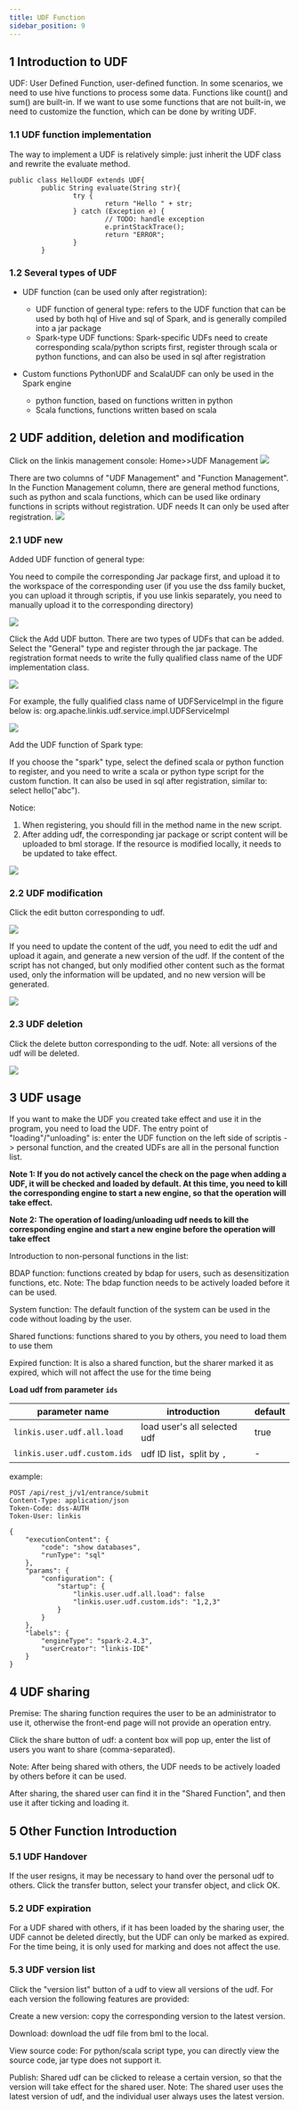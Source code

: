 ```yaml
---
title: UDF Function
sidebar_position: 9
---
```


## 1 Introduction to UDF
UDF: User Defined Function, user-defined function. In some scenarios, we need to use hive functions to process some data. Functions like count() and sum() are built-in. If we want to use some functions that are not built-in, we need to customize the function, which can be done by writing UDF.

### 1.1 UDF function implementation

The way to implement a UDF is relatively simple: just inherit the UDF class and rewrite the evaluate method.  

```
public class HelloUDF extends UDF{
        public String evaluate(String str){
                try {
                        return "Hello " + str;
                } catch (Exception e) {
                        // TODO: handle exception
                        e.printStackTrace();
                        return "ERROR";
                }
        }
```


### 1.2 Several types of UDF

- UDF function (can be used only after registration):
    - UDF function of general type: refers to the UDF function that can be used by both hql of Hive and sql of Spark, and is generally compiled into a jar package
    - Spark-type UDF functions: Spark-specific UDFs need to create corresponding scala/python scripts first, register through scala or python functions, and can also be used in sql after registration

- Custom functions PythonUDF and ScalaUDF can only be used in the Spark engine
    - python function, based on functions written in python
    - Scala functions, functions written based on scala


## 2 UDF addition, deletion and modification
Click on the linkis management console: Home>>UDF Management
![](/Images/udf/udf_01.png)


There are two columns of "UDF Management" and "Function Management". In the Function Management column, there are general method functions, such as python and scala functions, which can be used like ordinary functions in scripts without registration. UDF needs It can only be used after registration.
![](/Images/udf/udf_02.png)


### 2.1 UDF new
Added UDF function of general type:

You need to compile the corresponding Jar package first, and upload it to the workspace of the corresponding user (if you use the dss family bucket, you can upload it through scriptis, if you use linkis separately, you need to manually upload it to the corresponding directory)

![](/Images/udf/udf_09.png)

Click the Add UDF button. There are two types of UDFs that can be added. Select the "General" type and register through the jar package. The registration format needs to write the fully qualified class name of the UDF implementation class.

![](/Images/udf/udf_03.png)

For example, the fully qualified class name of UDFServiceImpl in the figure below is: org.apache.linkis.udf.service.impl.UDFServiceImpl

![](../images/udf-cllass.png)

Add the UDF function of Spark type:

If you choose the "spark" type, select the defined scala or python function to register, and you need to write a scala or python type script for the custom function. It can also be used in sql after registration, similar to: select hello("abc").

Notice:
1. When registering, you should fill in the method name in the new script.
2. After adding udf, the corresponding jar package or script content will be uploaded to bml storage. If the resource is modified locally, it needs to be updated to take effect.

![](/Images/udf/udf_04.png)

### 2.2 UDF modification

Click the edit button corresponding to udf.

![](/Images/udf/udf_05.png)


If you need to update the content of the udf, you need to edit the udf and upload it again, and generate a new version of the udf. If the content of the script has not changed, but only modified other content such as the format used, only the information will be updated, and no new version will be generated.

![](/Images/udf/udf_06.png)

### 2.3 UDF deletion

Click the delete button corresponding to the udf. Note: all versions of the udf will be deleted.

![](/Images/udf/udf_07.png)

## 3 UDF usage
If you want to make the UDF you created take effect and use it in the program, you need to load the UDF. The entry point of "loading"/"unloading" is: enter the UDF function on the left side of scriptis -> personal function, and the created UDFs are all in the personal function list.

**Note 1: If you do not actively cancel the check on the page when adding a UDF, it will be checked and loaded by default. At this time, you need to kill the corresponding engine to start a new engine, so that the operation will take effect.**

**Note 2: The operation of loading/unloading udf needs to kill the corresponding engine and start a new engine before the operation will take effect**

Introduction to non-personal functions in the list:

BDAP function: functions created by bdap for users, such as desensitization functions, etc. Note: The bdap function needs to be actively loaded before it can be used.

System function: The default function of the system can be used in the code without loading by the user.

Shared functions: functions shared to you by others, you need to load them to use them

Expired function: It is also a shared function, but the sharer marked it as expired, which will not affect the use for the time being

**Load udf from parameter `ids`**

| parameter name             | introduction                 |  default|
|--------------------------- |------------------------------|---------|
|`linkis.user.udf.all.load`  | load user's all selected udf | true    |
|`linkis.user.udf.custom.ids`| udf ID list，split by `,`    |  -      |

example:

```http request
POST /api/rest_j/v1/entrance/submit
Content-Type: application/json
Token-Code: dss-AUTH
Token-User: linkis

{
    "executionContent": {
        "code": "show databases",
        "runType": "sql"
    },
    "params": {
        "configuration": {
            "startup": {
                "linkis.user.udf.all.load": false
                "linkis.user.udf.custom.ids": "1,2,3"
            }
        }
    },
    "labels": {
        "engineType": "spark-2.4.3",
        "userCreator": "linkis-IDE"
    }
}
```

## 4 UDF sharing
Premise: The sharing function requires the user to be an administrator to use it, otherwise the front-end page will not provide an operation entry.

Click the share button of udf: a content box will pop up, enter the list of users you want to share (comma-separated).

Note: After being shared with others, the UDF needs to be actively loaded by others before it can be used.



After sharing, the shared user can find it in the "Shared Function", and then use it after ticking and loading it.

## 5 Other Function Introduction
### 5.1 UDF Handover

If the user resigns, it may be necessary to hand over the personal udf to others. Click the transfer button, select your transfer object, and click OK.



### 5.2 UDF expiration

For a UDF shared with others, if it has been loaded by the sharing user, the UDF cannot be deleted directly, but the UDF can only be marked as expired. For the time being, it is only used for marking and does not affect the use.

### 5.3 UDF version list

Click the "version list" button of a udf to view all versions of the udf. For each version the following features are provided:

Create a new version: copy the corresponding version to the latest version.

Download: download the udf file from bml to the local.

View source code: For python/scala script type, you can directly view the source code, jar type does not support it.

Publish: Shared udf can be clicked to release a certain version, so that the version will take effect for the shared user. Note: The shared user uses the latest version of udf, and the individual user always uses the latest version.

